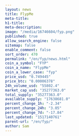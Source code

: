 ```yaml
---
layout: news
title: FlypMe
meta-title: 
h1-title: 
meta-description: 
image: "/media/16746604/fyp.png"
published: true
allow_search_engine: false
sitemap: false
enable_comment: false
sort_order: 470
permalink: "/en/fyp/news.html"
coin_a_symbol: "FYP"
coin_a_name: "FlypMe"
coin_a_lower_case: "fyp"
price_usd: "0.749445"
price_btc: "0.00006378"
24h_volume_usd: "55802.4"
market_cap_usd: "35277363.0"
total_supply: "35277363.0"
available_supply: "17638681.0"
percent_change_1h: "-2.34"
percent_change_24h: "3.05"
percent_change_7d: "-17.84"
last_updated: "1517140761"
parent-url: "/en/fyp/"
author: Sam
---
```


